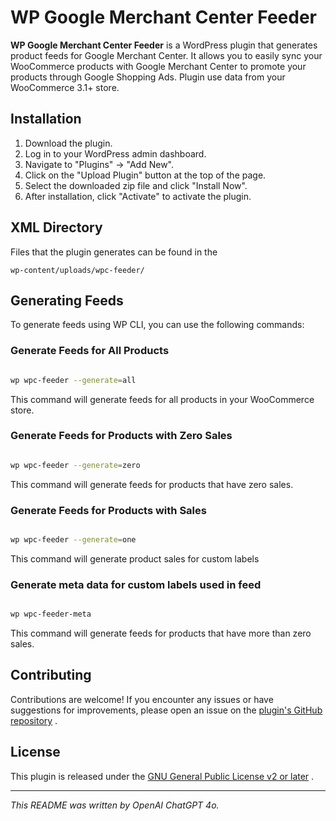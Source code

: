 # WP Google Merchant Center Feeder

**WP Google Merchant Center Feeder**  is a WordPress plugin that generates product feeds for Google Merchant Center. It allows you to easily sync your WooCommerce products with Google Merchant Center to promote your products through Google Shopping Ads. Plugin use data from your WooCommerce 3.1+ store.
## Installation 
1. Download the plugin.
2. Log in to your WordPress admin dashboard.
3. Navigate to "Plugins" → "Add New".
4. Click on the "Upload Plugin" button at the top of the page.
5. Select the downloaded zip file and click "Install Now".
6. After installation, click "Activate" to activate the plugin.
## XML Directory
Files that the plugin generates can be found in the 
```
wp-content/uploads/wpc-feeder/
```
## Generating Feeds
To generate feeds using WP CLI, you can use the following commands:
### Generate Feeds for All Products

```bash

wp wpc-feeder --generate=all
```



This command will generate feeds for all products in your WooCommerce store.
### Generate Feeds for Products with Zero Sales

```bash

wp wpc-feeder --generate=zero
```



This command will generate feeds for products that have zero sales.
### Generate Feeds for Products with Sales

```bash

wp wpc-feeder --generate=one
```

This command will generate product sales for custom labels
### Generate meta data for custom labels used in feed

```bash

wp wpc-feeder-meta
```



This command will generate feeds for products that have more than zero sales.
## Contributing

Contributions are welcome! If you encounter any issues or have suggestions for improvements, please open an issue on the [plugin's GitHub repository](https://github.com/kosarlukascz/wpc-feeder) .
## License

This plugin is released under the [GNU General Public License v2 or later](https://www.gnu.org/licenses/gpl-2.0.html) .


---
*This README was written by OpenAI ChatGPT 4o.*
